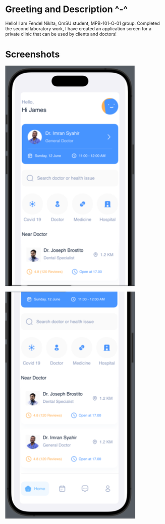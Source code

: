 # **Greeting and Description ^-^**

Hello! I am Fendel Nikita, OmSU student, MPB-101-O-01 group. Completed the second laboratory work, I have created an application screen for a private clinic that can be used by clients and doctors!

# **Screenshots**
![firstScreen](doctorapp/assets/firstScreen.png)

![secondScreen](doctorapp/assets/secondScreen.png)